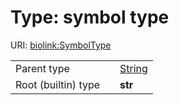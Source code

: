 
# Type: symbol type




URI: [biolink:SymbolType](https://w3id.org/biolink/vocab/SymbolType)

|  |  |  |
| --- | --- | --- |
| Parent type | | [String](type/String.md) |
| Root (builtin) type | | **str** |
